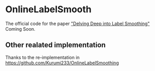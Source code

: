 # OnlineLabelSmooth
The official code for the paper ["Delving Deep into Label Smoothing"](https://arxiv.org/pdf/2011.12562.pdf)  
Coming Soon.

## Other realated implementation
Thanks to the re-implementation in https://github.com/Kurumi233/OnlineLabelSmoothing
